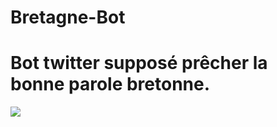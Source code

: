 # Bretagne-Bot
<h1>Bot twitter supposé prêcher la bonne parole bretonne.</h1>
<img src="https://media.giphy.com/media/6Wm87vQIB9HOvqwdVR/giphy.gif">
